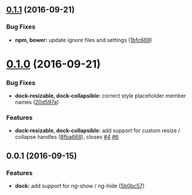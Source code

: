 <a name="0.1.1"></a>
## [0.1.1](https://github.com/cognivator/ng-dock-panel/compare/0.1.0...v0.1.1) (2016-09-21)


### Bug Fixes

* **npm, bower:** update ignore files and settings ([1bfc669](https://github.com/cognivator/ng-dock-panel/commit/1bfc669))



<a name="0.1.0"></a>
# [0.1.0](https://github.com/cognivator/ng-dock-panel/compare/v0.0.1...0.1.0) (2016-09-21)


### Bug Fixes

* **dock-resizable, dock-collapsible:** correct style placeholder member names ([20d597a](https://github.com/cognivator/ng-dock-panel/commit/20d597a))

### Features

* **dock-resizable, dock-collapsible:** add support for custom resize / collapse handles ([8fba668](https://github.com/cognivator/ng-dock-panel/commit/8fba668)), closes [#4](https://github.com/cognivator/ng-dock-panel/issues/4) [#6](https://github.com/cognivator/ng-dock-panel/issues/6)



<a name="0.0.1"></a>
## 0.0.1 (2016-09-15)

### Features

* **dock:** add support for ng-show / ng-hide ([5b0bc57](https://github.com/cognivator/ng-dock-panel/commit/5b0bc57))

